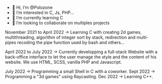 - 👋 Hi, I’m @Polozone
- 👀 I’m interested in C, Js, PHP...
- 🌱 I’m currently learning C
- 💞️ I’m looking to collaborate on multiples projects

November 2021 to April 2022 -> Learning C with creating 2d games, multithreading, algorithm of integer sort by stack, redirection and multi-pipes recoding the pipe function used by bash and others...

April 2022 to July 2022 -> Currently developping a full-stack Website with a back-office interface to let the user manage the style and the content of his website. We use HTML, SCSS, vanilla PHP and Javascript.

July 2022 -> Programming a small Shell in C with a coworker.
Sept 2022 -> Programming a "3d games" using Raycasting.
Dec  2022 -> Learning C++.
